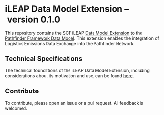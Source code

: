 # iLEAP Data Model Extension – version 0.1.0

This repository contains the SCF iLEAP [Data Model
Extension](https://wbcsd.github.io/data-model-extensions/) to the [Pathfinder Framework Data
Model](https://wbcsd.github.io/tr/data-exchange-protocol/#data-model). This extension enables the integration of Logistics Emissions Data Exchange into the Pathfinder Network.


## Technical Specifications

The technical foundations of the iLEAP Data Model Extension, including considerations about its
motivation and use, can be found [here](https://sine-fdn.github.io/ileap-extension/).

## Contribute

To contribute, please open an issue or a pull request. All feedback is welcomed.
